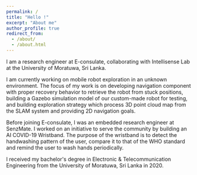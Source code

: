 ```yaml
---
permalink: /
title: "Hello !"
excerpt: "About me"
author_profile: true
redirect_from: 
  - /about/
  - /about.html
---
```


I am a research engineer at E-consulate, collaborating with Intellisense Lab at the University of Moratuwa, Sri Lanka.

I am currently working on mobile robot exploration in an unknown environment. The focus of my work is on developing navigation component with proper recovery behavior to retrieve the robot from stuck positions, building a Gazebo simulation model of our custom-made robot for testing, and building exploration strategy which process 3D point cloud map from the SLAM system and providing 2D navigation goals.

Before joining E-consulate, I was an embedded research engineer at SenzMate. I worked on an initiative to serve the community by building an AI COVID-19 Wristband. The purpose of the wristband is to detect the handwashing pattern of the user, compare it to that of the WHO standard and remind the user to wash hands periodically.

I received my bachelor's degree in Electronic & Telecommunication Engineering from the University of Moratuwa, Sri Lanka in 2020.

